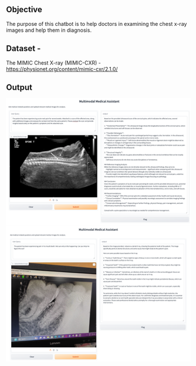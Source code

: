 
## Objective
The purpose of this chatbot is to help doctors in examining the chest x-ray images and help them in diagnosis.

[//]: # (## Sign up on Qdrant)

[//]: # (- Go to https://qdrant.tech/ and click on "Start Free" button on top right.)

[//]: # (- You may sign up with your Google account or Github account.)

[//]: # (- I'm going ahead with my google account.)

[//]: # (- Create your first cluster. ![img.png]&#40;docs_files/img.png&#41;)

[//]: # (- Give it your name and click on 'Create Free Cluster'.)

[//]: # (- Save your api cluster in your .env file.)

[//]: # (- It'll take some time to get your cluster ready. So, have some patience, good things take time! )

[//]: # (- After completing all the steps, your dashboard would look something like this - ![img_1.png]&#40;docs_files/img_1.png&#41;)

## Dataset - 
The MIMIC Chest X-ray (MIMIC-CXR) - https://physionet.org/content/mimic-cxr/2.1.0/

## Output
![img_2.png](docs_files/img_2.png)
![img_3.png](docs_files/img_3.png)